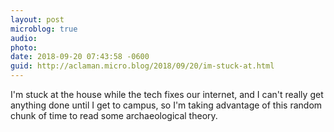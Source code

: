 ```yaml
---
layout: post
microblog: true
audio: 
photo: 
date: 2018-09-20 07:43:58 -0600
guid: http://aclaman.micro.blog/2018/09/20/im-stuck-at.html
---
```

I'm stuck at the house while the tech fixes our internet, and I can't really get anything done until I get to campus, so I'm taking advantage of this random chunk of time to read some archaeological theory.
